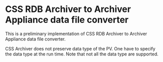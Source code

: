 CSS RDB Archiver to Archiver Appliance data file converter
==========================================================

This is a preliminary implementation of CSS RDB Archiver to Archiver Appliance data file converter.

CSS Archiver does not preserve data type of the PV. One have to specify the data type at the run time. Note that not all the data type are supported.

